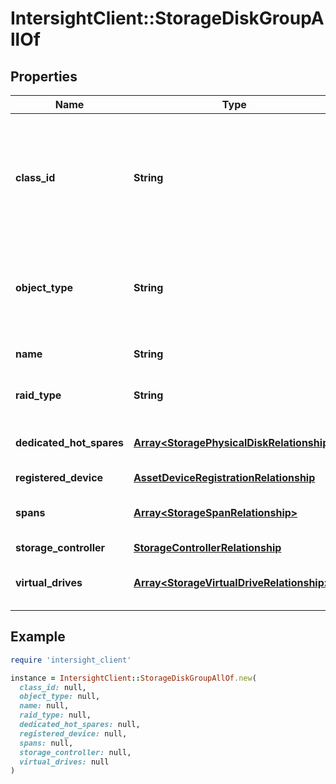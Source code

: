# IntersightClient::StorageDiskGroupAllOf

## Properties

| Name | Type | Description | Notes |
| ---- | ---- | ----------- | ----- |
| **class_id** | **String** | The fully-qualified name of the instantiated, concrete type. This property is used as a discriminator to identify the type of the payload when marshaling and unmarshaling data. | [default to &#39;storage.DiskGroup&#39;] |
| **object_type** | **String** | The fully-qualified name of the instantiated, concrete type. The value should be the same as the &#39;ClassId&#39; property. | [default to &#39;storage.DiskGroup&#39;] |
| **name** | **String** | Name to identity this disk group in the controller. | [optional] |
| **raid_type** | **String** | Raid level of the virtual drives in this diskgroup. | [optional] |
| **dedicated_hot_spares** | [**Array&lt;StoragePhysicalDiskRelationship&gt;**](StoragePhysicalDiskRelationship.md) | An array of relationships to storagePhysicalDisk resources. | [optional] |
| **registered_device** | [**AssetDeviceRegistrationRelationship**](AssetDeviceRegistrationRelationship.md) |  | [optional] |
| **spans** | [**Array&lt;StorageSpanRelationship&gt;**](StorageSpanRelationship.md) | An array of relationships to storageSpan resources. | [optional] |
| **storage_controller** | [**StorageControllerRelationship**](StorageControllerRelationship.md) |  | [optional] |
| **virtual_drives** | [**Array&lt;StorageVirtualDriveRelationship&gt;**](StorageVirtualDriveRelationship.md) | An array of relationships to storageVirtualDrive resources. | [optional] |

## Example

```ruby
require 'intersight_client'

instance = IntersightClient::StorageDiskGroupAllOf.new(
  class_id: null,
  object_type: null,
  name: null,
  raid_type: null,
  dedicated_hot_spares: null,
  registered_device: null,
  spans: null,
  storage_controller: null,
  virtual_drives: null
)
```

